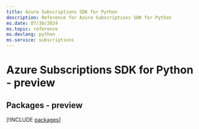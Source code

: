 ```yaml
---
title: Azure Subscriptions SDK for Python
description: Reference for Azure Subscriptions SDK for Python
ms.date: 07/30/2024
ms.topic: reference
ms.devlang: python
ms.service: subscriptions
---
```

# Azure Subscriptions SDK for Python - preview
## Packages - preview
[!INCLUDE [packages](subscriptions-index.md)]